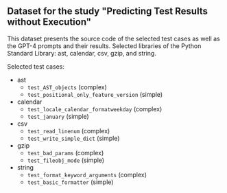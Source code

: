 ## Dataset for the study "Predicting Test Results without Execution"

This dataset presents the source code of the selected test cases as well as the GPT-4 prompts and their results. Selected libraries of the Python Standard Library: ast, calendar, csv, gzip, and string.

Selected test cases:

- ast
  - `test_AST_objects` (complex)
  - `test_positional_only_feature_version` (simple)
- calendar
  - `test_locale_calendar_formatweekday` (complex)
  - `test_january` (simple)
- csv
  - `test_read_linenum` (complex)
  - `test_write_simple_dict` (simple)
- gzip
  - `test_bad_params` (complex)
  - `test_fileobj_mode` (simple)
- string
  - `test_format_keyword_arguments` (complex)
  - `test_basic_formatter` (simple)
